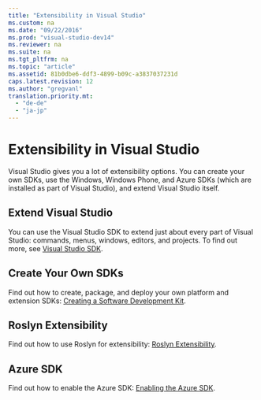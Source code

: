 ```yaml
---
title: "Extensibility in Visual Studio"
ms.custom: na
ms.date: "09/22/2016"
ms.prod: "visual-studio-dev14"
ms.reviewer: na
ms.suite: na
ms.tgt_pltfrm: na
ms.topic: "article"
ms.assetid: 81b0dbe6-ddf3-4899-b09c-a3837037231d
caps.latest.revision: 12
ms.author: "gregvanl"
translation.priority.mt: 
  - "de-de"
  - "ja-jp"
---
```

# Extensibility in Visual Studio
Visual Studio gives you a lot of extensibility options. You can create your own SDKs, use the Windows, Windows Phone, and Azure SDKs (which are installed as part of Visual Studio), and extend Visual Studio itself.  
  
## Extend Visual Studio  
 You can use the Visual Studio SDK to extend just about every part of Visual Studio: commands, menus, windows, editors, and projects. To find out more, see [Visual Studio SDK](../vs140/visual-studio-sdk.md).  
  
## Create Your Own SDKs  
 Find out how to create, package, and deploy your own platform and extension SDKs: [Creating a Software Development Kit](../vs140/creating-a-software-development-kit.md).  
  
## Roslyn Extensibility  
 Find out how to use Roslyn for extensibility: [Roslyn Extensibility](../vs140/.net-compiler-platform---roslyn---extensibility.md).  
  
## Azure SDK  
 Find out how to enable the Azure SDK: [Enabling the Azure SDK](../vs140/enabling-the-azure-sdk.md).